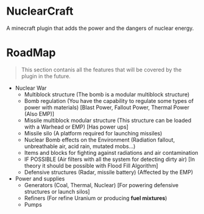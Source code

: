 # NuclearCraft
A minecraft plugin that adds the power and the dangers of nuclear energy.


# RoadMap
> This section contanis all the features that will be covered by the plugin in the future.

- Nuclear War
  - Multiblock structure (The bomb is a modular multiblock structure)
  - Bomb regulation (You have the capability to regulate some types of power with materials) [Blast Power, Fallout Power, Thermal Power (Also EMP)]
  - Missile multiblock modular structure (This structure can be loaded with a Warhead or EMP) [Has power ups]
  - Missile silo (A platform required for launching missiles)
  - Nuclear Bomb effects on the Environment (Radiation fallout, unbreathable air, acid rain, mutated mobs...)
  - Items and blocks for fighting against radiations and air contamination
  - IF POSSIBLE (Air filters with all the system for detecting dirty air) [In theory it should be possible with Flood Fill Algorithm]
  - Defensive structures (Radar, missile battery) (Affected by the EMP)
- Power and supplies
  - Generators (Coal, Thermal, Nuclear) [For powering defensive structures or launch silos]
  - Refiners (For refine Uranium or producing **fuel mixtures**)
  - Pumps 
